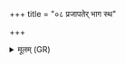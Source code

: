 +++
title = "०८ प्रजापतेर् भाग स्थ"

+++
<details><summary>मूलम् (GR)</summary>

प्रजापतेर् भाग स्थ ।  
(…) ॥ +++(see 1bc)+++
</details>